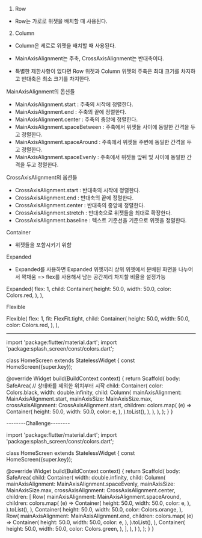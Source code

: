 1. Row
- Row는 가로로 위젯을 배치할 때 사용된다.

2. Column
- Column은 세로로 위젯을 배치할 때 사용된다.

- MainAxisAlignment는 주축, CrossAxisAlignment는 반대축이다.
- 특별한 제한사항이 없다면 Row 위젯과 Column 위젯의 주축은 최대 크기를 차지하고 반대축은 최소 크기를 차지한다.

MainAxisAlignment의 옵션들
- MainAxisAlignment.start : 주축의 시작에 정렬한다.
- MainAxisAlignment.end : 주축의 끝에 정렬한다.
- MainAxisAlignment.center : 주축의 중앙에 정렬한다.
- MainAxisAlignment.spaceBetween : 주축에서 위젯들 사이에 동일한 간격을 두고 정렬한다.
- MainAxisAlignment.spaceAround : 주축에서 위젯들 주변에 동일한 간격을 두고 정렬한다.
- MainAxisAlignment.spaceEvenly : 주축에서 위젯들 앞뒤 및 사이에 동일한 간격을 두고 정렬한다.

CrossAxisAlignment의 옵션들
- CrossAxisAlignment.start : 반대축의 시작에 정렬한다.
- CrossAxisAlignment.end : 반대축의 끝에 정렬한다.
- CrossAxisAlignment.center : 반대축의 중앙에 정렬한다.
- CrossAxisAlignment.stretch : 반대축으로 위젯들을 최대로 확장한다.
- CrossAxisAlignment.baseline : 텍스트 기준선을 기준으로 위젯을 정렬한다.

Container
- 위젯들을 포함시키기 위함

Expanded
- Expanded를 사용하면 Expanded 위젯끼리 상위 위젯에서 분배된 화면을 나누어서 꽉채움 => flex를 사용해서 남는 공간끼리 차지할 비율을 설정가능

Expanded(
    flex: 1,
    child: Container(
        height: 50.0,
        width: 50.0,
        color: Colors.red,
    ),
),

Flexible

Flexible(
    flex: 1,
    fit: FlexFit.tight,
    child: Container(
        height: 50.0,
        width: 50.0,
        color: Colors.red,
    ),
),

-----------------------------------------------------

import 'package:flutter/material.dart';
import 'package:splash_screen/const/colors.dart';

class HomeScreen extends StatelessWidget {
  const HomeScreen({super.key});

  @override
  Widget build(BuildContext context) {
    return Scaffold(
      body: SafeArea( // 상태바를 제외한 위치부터 시작
        child: Container(
          color: Colors.black,
          width: double.infinity,
          child: Column(
            mainAxisAlignment: MainAxisAlignment.start,
            mainAxisSize: MainAxisSize.max,
            crossAxisAlignment: CrossAxisAlignment.start,
            children: colors.map(
              (e) => Container(
                height: 50.0,
                width: 50.0,
                color: e,
              ),
            ).toList(),
          ),
        ),
      ),
    );
  }
}


--------Challenge--------

import 'package:flutter/material.dart';
import 'package:splash_screen/const/colors.dart';

class HomeScreen extends StatelessWidget {
  const HomeScreen({super.key});

  @override
  Widget build(BuildContext context) {
    return Scaffold(
      body: SafeArea(
        child: Container(
          width: double.infinity,
          child: Column(
            mainAxisAlignment: MainAxisAlignment.spaceEvenly,
            mainAxisSize: MainAxisSize.max,
            crossAxisAlignment: CrossAxisAlignment.center,
            children: [
              Row(
                mainAxisAlignment: MainAxisAlignment.spaceAround,
                children: colors.map(
                  (e) => Container(
                    height: 50.0,
                    width: 50.0,
                    color: e,
                  ),
                ).toList(),
              ),
              Container(
                height: 50.0,
                width: 50.0,
                color: Colors.orange,
              ),
              Row(
                mainAxisAlignment: MainAxisAlignment.end,
                children: colors.map(
                  (e) => Container(
                    height: 50.0,
                    width: 50.0,
                    color: e,
                  ),
                ).toList(),
              ),
              Container(
                height: 50.0,
                width: 50.0,
                color: Colors.green,
              ),
            ],
          ),
        )
      ),
    );
  }
}
